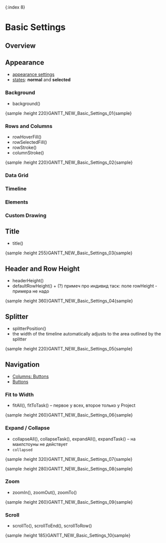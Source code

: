 {:index 8}
# Basic Settings

## Overview

## Appearance

* [appearance settings](../Appearance_Settings)
* [states](../Common_Settings/Interactivity/States): **normal** and **selected**

### Background

* background()

{sample :height 220}GANTT\_NEW\_Basic\_Settings\_01{sample}

### Rows and Columns

* rowHoverFill()
* rowSelectedFill()
* rowStroke()
* columnStroke()

{sample :height 220}GANTT\_NEW\_Basic\_Settings\_02{sample}

### Data Grid
### Timeline
### Elements
### Custom Drawing

## Title

* title()

{sample :height 255}GANTT\_NEW\_Basic\_Settings\_03{sample}

## Header and Row Height

* headerHeight()
* defaultRowHeight() + (?) примеч про индивид таск: поле rowHeight - примера не надо

{sample :height 360}GANTT\_NEW\_Basic\_Settings\_04{sample}

## Splitter

* splitterPosition()
* the width of the timeline automatically adjusts to the area outlined by the splitter

{sample :height 220}GANTT\_NEW\_Basic\_Settings\_05{sample}

## Navigation

* [Columns: Buttons](Data_Grid/Columns#buttons)
* [Buttons](Data_Grid/Buttons) 

### Fit to Width

* fitAll(), fitToTask() – первое у всех, второе только у Project

{sample :height 260}GANTT\_NEW\_Basic\_Settings\_06{sample}

### Expand / Collapse

* collapseAll(), collapseTask(), expandAll(), expandTask() – на маилстоуны не действует
* `collapsed`

{sample :height 320}GANTT\_NEW\_Basic\_Settings\_07{sample}

{sample :height 280}GANTT\_NEW\_Basic\_Settings\_08{sample}

### Zoom

* zoomIn(), zoomOut(), zoomTo()

{sample :height 260}GANTT\_NEW\_Basic\_Settings\_09{sample}

### Scroll

* scrollTo(), scrollToEnd(), scrollToRow()

{sample :height 185}GANTT\_NEW\_Basic\_Settings\_10{sample}